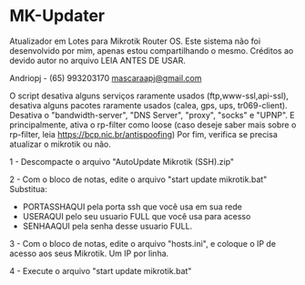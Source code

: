 # MK-Updater
Atualizador em Lotes para Mikrotik Router OS. Este sistema não foi desenvolvido por mim, apenas estou compartilhando o mesmo. Créditos ao devido autor no arquivo LEIA ANTES DE USAR.


Andriopj - (65) 993203170
mascaraapj@gmail.com

O script desativa alguns serviços raramente usados (ftp,www-ssl,api-ssl), desativa alguns pacotes raramente usados (calea, gps, ups, tr069-client).
Desativa o "bandwidth-server", "DNS Server", "proxy", "socks" e "UPNP".
E principalmente, ativa o rp-filter como loose (caso deseje saber mais sobre o rp-filter, leia https://bcp.nic.br/antispoofing)
Por fim, verifica se precisa atualizar o mikrotik ou não.

1 - Descompacte o arquivo "AutoUpdate Mikrotik (SSH).zip"

2 - Com o bloco de notas, edite o arquivo "start update mikrotik.bat"
Substitua:
- PORTASSHAQUI pela porta ssh que você usa em sua rede
- USERAQUI pelo seu usuario FULL que você usa para acesso
- SENHAAQUI pela senha desse usuario FULL.

3 - Com o bloco de notas, edite o arquivo "hosts.ini", e coloque o IP de acesso aos seus Mikrotik.
Um IP por linha.

4 - Execute o arquivo "start update mikrotik.bat"
